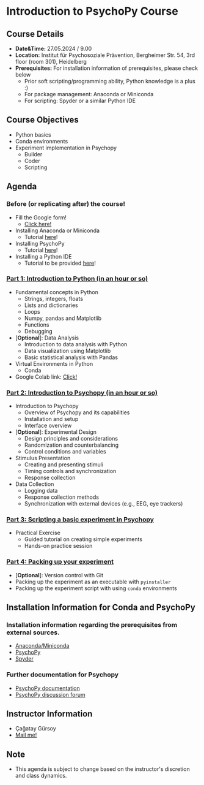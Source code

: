 # Introduction to PsychoPy Course

## Course Details

- **Date&Time:** 27.05.2024 / 9.00
- **Location:** Institut für Psychosoziale Prävention, Bergheimer Str. 54, 3rd floor (room 301), Heidelberg
- **Prerequisites:** For installation information of prerequisites, please check below
  - Prior soft scripting/programming ability, Python knowledge is a plus :)
  - For package management: Anaconda or Miniconda
  - For scripting: Spyder or a similar Python IDE

## Course Objectives

- Python basics
- Conda environments
- Experiment implementation in Psychopy
  - Builder
  - Coder
  - Scripting

## Agenda

### Before (or replicating after) the course!

- Fill the Google form!
  - [Click here!](https://forms.gle/X8QgtXbxg8Wj5oi38)
- Installing Anaconda or Miniconda
  - Tutorial [here](./conda/README.md#conda-installation-guide)!
- Installing PsychoPy
  - Tutorial [here](./conda/README.md#psychopy-installation-guide)!
- Installing a Python IDE
  - Tutorial to be provided [here]()!

### [Part 1: Introduction to Python (in an hour or so)](./intro-python/README.md)

- Fundamental concepts in Python
  - Strings, integers, floats
  - Lists and dictionaries
  - Loops
  - Numpy, pandas and Matplotlib
  - Functions
  - Debugging
- [**Optional**]: Data Analysis
  - Introduction to data analysis with Python
  - Data visualization using Matplotlib
  - Basic statistical analysis with Pandas
- Virtual Environments in Python
  - Conda
- Google Colab link: [Click!](https://colab.research.google.com/drive/1w7zt0LMc29QquYi-oPJamnNcRtISlSlr?usp=sharing)

### [Part 2: Introduction to Psychopy (in an hour or so)](./intro-psychopy/README.md)

- Introduction to Psychopy
  - Overview of Psychopy and its capabilities
  - Installation and setup
  - Interface overview
- [**Optional**]: Experimental Design
  - Design principles and considerations
  - Randomization and counterbalancing
  - Control conditions and variables
- Stimulus Presentation
  - Creating and presenting stimuli
  - Timing controls and synchronization
  - Response collection
- Data Collection
  - Logging data
  - Response collection methods
  - Synchronization with external devices (e.g., EEG, eye trackers)

### [Part 3: Scripting a basic experiment in Psychopy](./scripting/README.md)

- Practical Exercise
  - Guided tutorial on creating simple experiments
  - Hands-on practice session

### [Part 4: Packing up your experiment](./packing/README.md)

- [**Optional**]: Version control with Git
- Packing up the experiment as an executable with `pyinstaller`
- Packing up the experiment script with using `conda` environments

## Installation Information for Conda and PsychoPy

### Installation information regarding the prerequisites from external sources.

- [Anaconda/Miniconda](https://www.anaconda.com/download)
- [PsychoPy](https://www.psychopy.org/download.html)
- [Spyder]()

### Further documentation for Psychopy

- [PsychoPy documentation](https://psychopy.org/documentation.html)
- [PsychoPy discussion forum](https://discourse.psychopy.org/)

## Instructor Information

- Çağatay Gürsoy
- [Mail me!](mailto:cagatay.guersoy@zi-mannheim.de)

## Note

- This agenda is subject to change based on the instructor's discretion and class dynamics.
